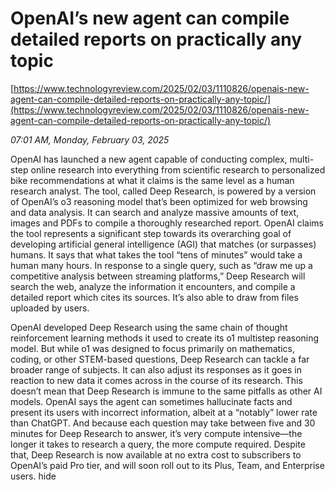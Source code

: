 # OpenAI’s new agent can compile detailed reports on practically any topic

[https://www.technologyreview.com/2025/02/03/1110826/openais-new-agent-can-compile-detailed-reports-on-practically-any-topic/](https://www.technologyreview.com/2025/02/03/1110826/openais-new-agent-can-compile-detailed-reports-on-practically-any-topic/)

*07:01 AM, Monday, February 03, 2025*

OpenAI has launched a new agent capable of conducting complex, multi-step online research into everything from scientific research to personalized bike recommendations at what it claims is the same level as a human research analyst. The tool, called Deep Research, is powered by a version of OpenAI’s o3 reasoning model that’s been optimized for web browsing and data analysis. It can search and analyze massive amounts of text, images and PDFs to compile a thoroughly researched report. OpenAI claims the tool represents a significant step towards its overarching goal of developing artificial general intelligence (AGI) that matches (or surpasses) humans. It says that what takes the tool “tens of minutes” would take a human many hours. In response to a single query, such as “draw me up a competitive analysis between streaming platforms,” Deep Research will search the web, analyze the information it encounters, and compile a detailed report which cites its sources. It’s also able to draw from files uploaded by users.

OpenAI developed Deep Research using the same chain of thought reinforcement learning methods it used to create its o1 multistep reasoning model. But while o1 was designed to focus primarily on mathematics, coding, or other STEM-based questions, Deep Research can tackle a far broader range of subjects. It can also adjust its responses as it goes in reaction to new data it comes across in the course of its research. This doesn’t mean that Deep Research is immune to the same pitfalls as other AI models. OpenAI says the agent can sometimes hallucinate facts and present its users with incorrect information, albeit at a “notably” lower rate than ChatGPT. And because each question may take between five and 30 minutes for Deep Research to answer, it’s very compute intensive—the longer it takes to research a query, the more compute required. Despite that, Deep Research is now available at no extra cost to subscribers to OpenAI’s paid Pro tier, and will soon roll out to its Plus, Team, and Enterprise users. hide

